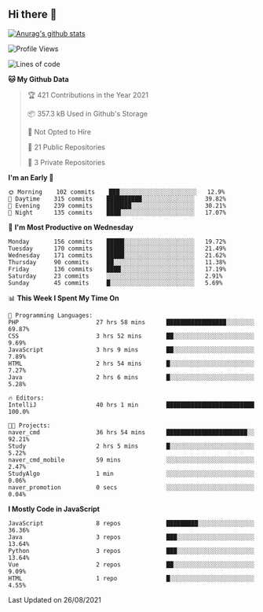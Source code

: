 ## Hi there 👋

[![Anurag's github stats](https://github-readme-stats.vercel.app/api?username=Songwonseok)](https://github.com/anuraghazra/github-readme-stats)



<!--START_SECTION:waka-->
![Profile Views](http://img.shields.io/badge/Profile%20Views-0-blue)

![Lines of code](https://img.shields.io/badge/From%20Hello%20World%20I%27ve%20Written-2.9%20million%20lines%20of%20code-blue)

**🐱 My Github Data** 

> 🏆 421 Contributions in the Year 2021
 > 
> 📦 357.3 kB Used in Github's Storage 
 > 
> 🚫 Not Opted to Hire
 > 
> 📜 21 Public Repositories 
 > 
> 🔑 3 Private Repositories  
 > 
**I'm an Early 🐤** 

```text
🌞 Morning    102 commits    ███░░░░░░░░░░░░░░░░░░░░░░   12.9% 
🌆 Daytime    315 commits    ██████████░░░░░░░░░░░░░░░   39.82% 
🌃 Evening    239 commits    ███████░░░░░░░░░░░░░░░░░░   30.21% 
🌙 Night      135 commits    ████░░░░░░░░░░░░░░░░░░░░░   17.07%

```
📅 **I'm Most Productive on Wednesday** 

```text
Monday       156 commits    █████░░░░░░░░░░░░░░░░░░░░   19.72% 
Tuesday      170 commits    █████░░░░░░░░░░░░░░░░░░░░   21.49% 
Wednesday    171 commits    █████░░░░░░░░░░░░░░░░░░░░   21.62% 
Thursday     90 commits     ██░░░░░░░░░░░░░░░░░░░░░░░   11.38% 
Friday       136 commits    ████░░░░░░░░░░░░░░░░░░░░░   17.19% 
Saturday     23 commits     ░░░░░░░░░░░░░░░░░░░░░░░░░   2.91% 
Sunday       45 commits     █░░░░░░░░░░░░░░░░░░░░░░░░   5.69%

```


📊 **This Week I Spent My Time On** 

```text
💬 Programming Languages: 
PHP                      27 hrs 58 mins      █████████████████░░░░░░░░   69.87% 
CSS                      3 hrs 52 mins       ██░░░░░░░░░░░░░░░░░░░░░░░   9.69% 
JavaScript               3 hrs 9 mins        ██░░░░░░░░░░░░░░░░░░░░░░░   7.89% 
HTML                     2 hrs 54 mins       █░░░░░░░░░░░░░░░░░░░░░░░░   7.27% 
Java                     2 hrs 6 mins        █░░░░░░░░░░░░░░░░░░░░░░░░   5.28%

🔥 Editors: 
IntelliJ                 40 hrs 1 min        █████████████████████████   100.0%

🐱‍💻 Projects: 
naver_cmd                36 hrs 54 mins      ███████████████████████░░   92.21% 
Study                    2 hrs 5 mins        █░░░░░░░░░░░░░░░░░░░░░░░░   5.22% 
naver_cmd_mobile         59 mins             ░░░░░░░░░░░░░░░░░░░░░░░░░   2.47% 
StudyAlgo                1 min               ░░░░░░░░░░░░░░░░░░░░░░░░░   0.06% 
naver_promotion          0 secs              ░░░░░░░░░░░░░░░░░░░░░░░░░   0.04%

```

**I Mostly Code in JavaScript** 

```text
JavaScript               8 repos             █████████░░░░░░░░░░░░░░░░   36.36% 
Java                     3 repos             ███░░░░░░░░░░░░░░░░░░░░░░   13.64% 
Python                   3 repos             ███░░░░░░░░░░░░░░░░░░░░░░   13.64% 
Vue                      2 repos             ██░░░░░░░░░░░░░░░░░░░░░░░   9.09% 
HTML                     1 repo              █░░░░░░░░░░░░░░░░░░░░░░░░   4.55%

```



 Last Updated on 26/08/2021
<!--END_SECTION:waka-->
